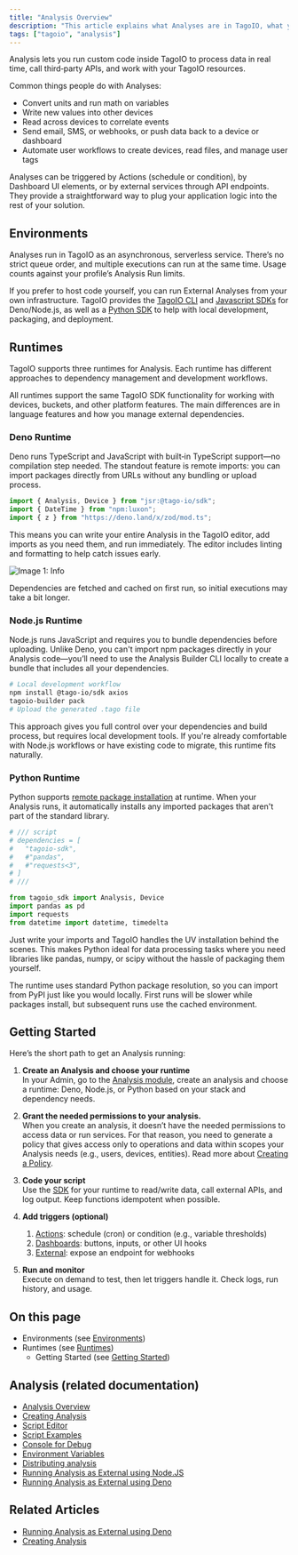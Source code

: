 ```yaml
---
title: "Analysis Overview"
description: "This article explains what Analyses are in TagoIO, what you can do with them, how they are triggered, and links to related documentation and examples."
tags: ["tagoio", "analysis"]
---
```

Analysis lets you run custom code inside TagoIO to process data in real time, call third‑party APIs, and work with your TagoIO resources.

Common things people do with Analyses:
- Convert units and run math on variables
- Write new values into other devices
- Read across devices to correlate events
- Send email, SMS, or webhooks, or push data back to a device or dashboard
- Automate user workflows to create devices, read files, and manage user tags

Analyses can be triggered by Actions (schedule or condition), by Dashboard UI elements, or by external services through API endpoints. They provide a straightforward way to plug your application logic into the rest of your solution.

<YouTube videoId="ZlcvyjCQNn8" title="Running Analysis on IoT Devices" />

## Environments
Analyses run in TagoIO as an asynchronous, serverless service. There’s no strict queue order, and multiple executions can run at the same time. Usage counts against your profile’s Analysis Run limits.

If you prefer to host code yourself, you can run External Analyses from your own infrastructure. TagoIO provides the [TagoIO CLI](https://github.com/tago-io/tagoio-cli) and [Javascript SDKs](../sdk/nodejs-sdk) for Deno/Node.js, as well as a [Python SDK](../sdk/python-sdk) to help with local development, packaging, and deployment.

## Runtimes
TagoIO supports three runtimes for Analysis. Each runtime has different approaches to dependency management and development workflows.

All runtimes support the same TagoIO SDK functionality for working with devices, buckets, and other platform features. The main differences are in language features and how you manage external dependencies.

### Deno Runtime
Deno runs TypeScript and JavaScript with built‑in TypeScript support—no compilation step needed. The standout feature is remote imports: you can import packages directly from URLs without any bundling or upload process.

```ts
import { Analysis, Device } from "jsr:@tago-io/sdk";
import { DateTime } from "npm:luxon";
import { z } from "https://deno.land/x/zod/mod.ts";
```

This means you can write your entire Analysis in the TagoIO editor, add imports as you need them, and run immediately. The editor includes linting and formatting to help catch issues early.

![Image 1: Info](/docs_imagem/tagoio/info-8.png)

Dependencies are fetched and cached on first run, so initial executions may take a bit longer.

### Node.js Runtime
Node.js runs JavaScript and requires you to bundle dependencies before uploading. Unlike Deno, you can't import npm packages directly in your Analysis code—you’ll need to use the Analysis Builder CLI locally to create a bundle that includes all your dependencies.

```bash
# Local development workflow
npm install @tago-io/sdk axios
tagoio-builder pack
# Upload the generated .tago file
```

This approach gives you full control over your dependencies and build process, but requires local development tools. If you're already comfortable with Node.js workflows or have existing code to migrate, this runtime fits naturally.

### Python Runtime
Python supports [remote package installation](https://docs.astral.sh/uv/guides/scripts/#declaring-script-dependencies) at runtime. When your Analysis runs, it automatically installs any imported packages that aren't part of the standard library.

```python
# /// script
# dependencies = [
#   "tagoio-sdk",
#   #"pandas",
#   #"requests<3",
# ]
# ///

from tagoio_sdk import Analysis, Device
import pandas as pd
import requests
from datetime import datetime, timedelta
```

Just write your imports and TagoIO handles the UV installation behind the scenes. This makes Python ideal for data processing tasks where you need libraries like pandas, numpy, or scipy without the hassle of packaging them yourself.

The runtime uses standard Python package resolution, so you can import from PyPI just like you would locally. First runs will be slower while packages install, but subsequent runs use the cached environment.

## Getting Started
Here’s the short path to get an Analysis running:

1. **Create an Analysis and choose your runtime**  
   In your Admin, go to the [Analysis module](https://admin.tago.io/analysis), create an analysis and choose a runtime: Deno, Node.js, or Python based on your stack and dependency needs.

2. **Grant the needed permissions to your analysis.**  
   When you create an analysis, it doesn’t have the needed permissions to access data or run services. For that reason, you need to generate a policy that gives access only to operations and data within scopes your Analysis needs (e.g., users, devices, entities). Read more about [Creating a Policy](../tagorun/access-management/creating-a-policy).

3. **Code your script**  
   Use the [SDK](https://help.tago.io/portal/en/kb/tagoio/14-sdk) for your runtime to read/write data, call external APIs, and log output. Keep functions idempotent when possible.

4. **Add triggers (optional)**  
   1. [Actions](../actions/): schedule (cron) or condition (e.g., variable thresholds)  
   2. [Dashboards](../dashboards/): buttons, inputs, or other UI hooks  
   3. [External](../analysis/running-analysis-as-external-using-nodejs): expose an endpoint for webhooks

5. **Run and monitor**  
   Execute on demand to test, then let triggers handle it. Check logs, run history, and usage.

## On this page
- Environments (see [Environments](#environments))
- Runtimes (see [Runtimes](#runtimes))
  - Getting Started (see [Getting Started](#getting-started))

## Analysis (related documentation)
- [Analysis Overview](../analysis/)
- [Creating Analysis](../analysis/creating-analysis)
- [Script Editor](../script-editor)
- [Script Examples](../tutorials/script-examples)
- [Console for Debug](../console-for-debug)
- [Environment Variables](../environment-variables)
- [Distributing analysis](../analysis/distributing-analysis)
- [Running Analysis as External using Node.JS](../analysis/running-analysis-as-external-using-nodejs)
- [Running Analysis as External using Deno](../analysis/running-analysis-as-external-using-deno)

## Related Articles
- [Running Analysis as External using Deno](../analysis/running-analysis-as-external-using-deno)
- [Creating Analysis](../analysis/creating-analysis)
